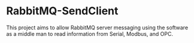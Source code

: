 # RabbitMQ-SendClient

This project aims to allow RabbitMQ server messaging using the software as a middle man to read information from Serial, Modbus, and OPC.
